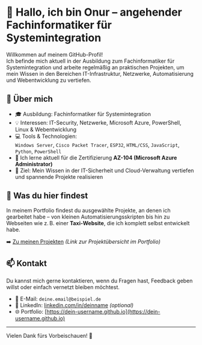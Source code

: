 # 👋 Hallo, ich bin Onur – angehender Fachinformatiker für Systemintegration

Willkommen auf meinem GitHub-Profil!  
Ich befinde mich aktuell in der Ausbildung zum Fachinformatiker für Systemintegration und arbeite regelmäßig an praktischen Projekten, um mein Wissen in den Bereichen IT-Infrastruktur, Netzwerke, Automatisierung und Webentwicklung zu vertiefen.

## 🚀 Über mich

- 🎓 Ausbildung: Fachinformatiker für Systemintegration
- 💡 Interessen: IT-Security, Netzwerke, Microsoft Azure, PowerShell, Linux & Webentwicklung
- 💻 Tools & Technologien:  
  `Windows Server`, `Cisco Packet Tracer`, `ESP32`, `HTML/CSS`, `JavaScript`, `Python`, `PowerShell`
- 🌱 Ich lerne aktuell für die Zertifizierung **AZ-104 (Microsoft Azure Administrator)**  
- 🎯 Ziel: Mein Wissen in der IT-Sicherheit und Cloud-Verwaltung vertiefen und spannende Projekte realisieren

## 🧩 Was du hier findest

In meinem Portfolio findest du ausgewählte Projekte, an denen ich gearbeitet habe – von kleinen Automatisierungsskripten bis hin zu Webseiten wie z. B. einer **Taxi-Website**, die ich komplett selbst entwickelt habe.

➡️ [Zu meinen Projekten](./projects.html) *(Link zur Projektübersicht im Portfolio)*

## 📫 Kontakt

Du kannst mich gerne kontaktieren, wenn du Fragen hast, Feedback geben willst oder einfach vernetzt bleiben möchtest.

- 📧 E-Mail: `deine.email@beispiel.de`
- 💼 LinkedIn: [linkedin.com/in/deinname](https://linkedin.com/in/deinname) *(optional)*
- 🌐 Portfolio: [https://dein-username.github.io](https://dein-username.github.io)

---

Vielen Dank fürs Vorbeischauen! 🙌
